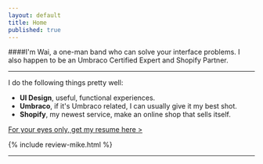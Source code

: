 ```yaml
---
layout: default
title: Home
published: true
---
```


####I'm Wai, a one-man band who can solve your interface problems. I also happen to be an Umbraco Certified Expert and Shopify Partner.

---

I do the following things pretty well:

- **UI Design**, useful, functional experiences.
- **Umbraco**, if it's Umbraco related, I can usually give it my best shot.
- **Shopify**, my newest service, make an online shop that sells itself.


<a href="{{ site.baseurl }}/docs/cv-webDesignUIUX_wailaw.pdf">For your eyes only, get my resume here ></a>

{% include review-mike.html %}

---
